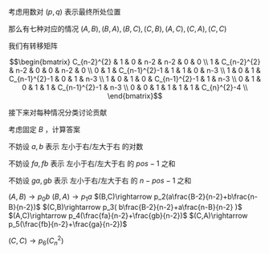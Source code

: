 考虑用数对 $(p,q)$ 表示最终所处位置

那么有七种对应的情况 $(A,B),(B,A),(B,C),(C,B),(A,C),(C,A),(C,C)$

我们有转移矩阵

$$\begin{bmatrix}
C_{n-2}^{2} & 1 & 0 & n-2 & n-2 & 0 & 0 \\
1 & C_{n-2}^{2} & n-2 & 0 & 0 & n-2 & 0 \\
0 & 1 & C_{n-1}^{2}-1 & 1 & 1 & 0 & n-3 \\
1 & 0 & 1 & C_{n-1}^{2}-1 & 0 & 1 & n-3 \\
1 & 0 & 1 & 0 & C_{n-1}^{2}-1 & 1 & n-3 \\
0 & 1 & 0 & 1 & 1 & C_{n-1}^{2}-1 & n-3 \\
0 & 0 & 1 & 1 & 1 & 1 & C_{n}^{2}-4 \\
\end{bmatrix}$$

接下来对每种情况分类讨论贡献

考虑固定 $B$ ，计算答案

不妨设 $a,b$ 表示 左小于右/左大于右 的对数

不妨设 $fa,fb$ 表示 左小于右/左大于右 的 $pos-1$ 之和

不妨设 $ga,gb$ 表示 左小于右/左大于右 的 $n-pos-1$ 之和

$(A,B)\rightarrow p_0b$
$(B,A)\rightarrow p_1a$
$(B,C)\rightarrow p_2(a\frac{B-2}{n-2}+b\frac{n-B}{n-2})$
$(C,B)\rightarrow p_3( b\frac{B-2}{n-2}+a\frac{n-B}{n-2} )$
$(A,C)\rightarrow p_4(\frac{fa}{n-2}+\frac{gb}{n-2})$
$(C,A)\rightarrow p_5(\frac{fb}{n-2}+\frac{ga}{n-2})$

$(C,C)\rightarrow p_6(C_{n}^{2})$




